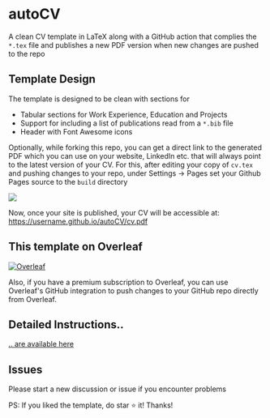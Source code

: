 # autoCV

A clean CV template in LaTeX along with a GitHub action that complies the `*.tex` file and publishes a new PDF version when new changes are pushed to the repo

## Template Design

The template is designed to be clean with sections for

- Tabular sections for Work Experience, Education and Projects
- Support for including a list of publications read from a `*.bib` file
- Header with Font Awesome icons

Optionally, while forking this repo, you can get a direct link to the generated PDF which you can use on your website, LinkedIn etc. that will always point to the latest version of your CV. For this, after editing your copy of `cv.tex` and pushing changes to your repo, under Settings -> Pages set your Github Pages source to the `build` directory

![](https://i.imgur.com/lwATw1o.png)

Now, once your site is published, your CV will be accessible at: https://username.github.io/autoCV/cv.pdf

## This template on Overleaf

<a href="https://www.overleaf.com/latex/templates/autocv/scfvqfpxncwb"><img alt="Overleaf" src="https://img.shields.io/badge/Overleaf-47A141.svg?style=for-the-badge&logo=Overleaf&logoColor=white"/></a>

Also, if you have a premium subscription to Overleaf, you can use Overleaf's GitHub integration to push changes to your GitHub repo directly from Overleaf.

## Detailed Instructions..

[.. are available here](https://github.com/jitinnair1/autoCV/wiki/How-to-use-autoCV:-Detailed-Instructions)

## Issues

Please start a new discussion or issue if you encounter problems

PS: If you liked the template, do star :star: it! Thanks!
